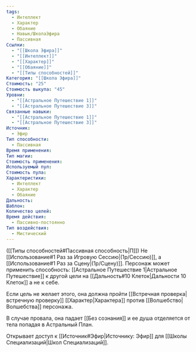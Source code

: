 ```yaml
---
tags:
  - Интеллект
  - Характер
  - Обаяние
  - Навык/ШколаЭфира
  - Пассивная
Ссылки:
  - "[[Школа Эфира]]"
  - "[[Интеллект]]"
  - "[[Характер]]"
  - "[[Обаяние]]"
  - "[[Типы способностей]]"
Категория: "[[Школа Эфира]]"
Стоимость: "25"
Стоимость выкупа: "45"
Уровни:
  - "[[Астральное Путешествие 1]]"
  - "[[Астральное Путешествие 3]]"
Связанные навыки:
  - "[[Астральное Путешествие 1]]"
  - "[[Астральное Путешествие 3]]"
Источник:
  - Эфир
Тип способности:
  - Пассивная
Время применения: 
Тип магии: 
Стоимость применения: 
Используемый пул: 
Стоимость пула: 
Характеристики:
  - Интеллект
  - Характер
  - Обаяние
Дальность: 
Шаблон: 
Количество целей: 
Время действия:
  - Пассивно-постоянно
Тип воздействия:
  - Мистический
---
```

([[Типы способностей#Пассивная способность|П]]) Не [[Использование#1 Раз за Игровую Сессию|(1р/Сессию)]], а [[Использование#1 Раз за Сцену|(1р/Сцену)]].
Персонаж может применить способность: [[Астральное Путешествие 1|Астральное Путешествие]] к другой цели на [[Дальность#10 Клеток|Дальности 10 Клеток]] а не к себе. 

Если цель не желает этого, она должна пройти [[Встречная проверка|встречную проверку]] [[Характер|Характера]] против [[Волшебство|Волшебства]] персонажа.

В случае провала, она падает [[Без сознания]] и ее душа отделяется от тела попадая в Астральный План. 

Открывает доступ к [[Источник#Эфир|Источнику: Эфир]] для [[Школы Специализаций|Школ Специализаций]]. 